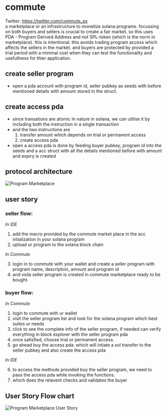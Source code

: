 # commute
Twitter: https://twitter.com/commute_px  
a marketplace or an infrastructure to monetize solana programs. focussing on both buyers and sellers is crucial to create a fair market. so this uses PDA - Program Derived Address and not SPL-token (which is the norm in marketplace). this is intentional. this avoids trading program access which affects the sellers in the market. and buyers are protected by provided a trial period with a minimal cost when they can test the functionality and usefullness for thier application. 

## create seller program
-  open a pda account with program id, seller pubkey as seeds with before mentioned details with amount stored in the struct. 

## create access pda
- since transations are atomic in nature in solana, we can utilise it by including both the instruction in a single transaction
- and the two instructions are 
    1. transfer amount which depends on trial or permanent access
    2. create access pda
- open a access pda is done by feeding buyer pubkey, program id into the seeds and a acc struct with all the details mentioned before with amount and expiry is created

## protocol architecture
![Program Marketplace](https://i.imgur.com/i3VvNnf.jpg)

## user story
### seller flow:
*In IDE*
 1. add the macro provided by the commute market place in the acc intialization in your solana program
 2. upload ur program to the solana block chain  

 *In Commute*

 3. login in to commute with your wallet and create a seller program with program name, description, amount and program id
 4.  and voila seller program is created in commute marketplace ready to be bought.

 ### buyer flow:

 *In Commute*
 1. login to commute with ur wallet
 2. visit the seller program list and look for the solana program which best suites ur needs
 3. click to see the complete info of the seller program, if needed can verify everything in block explorer with the seller program pda
 4. once satisfied, choose trial or permanent access.
 5. go ahead buy the access pda. which will intiate a sol transfer to the seller pubkey and also create the access pda

*In IDE*

6. to access the methods provided buy the seller program, we need to pass the access pda while invoking the functions.
7. which does the relavent checks and validates the buyer

## User Story Flow chart 
![Program Marketplace User Story](https://i.imgur.com/B79Ef9U.jpeg)
